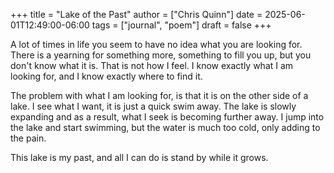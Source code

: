 +++
title = "Lake of the Past"
author = ["Chris Quinn"]
date = 2025-06-01T12:49:00-06:00
tags = ["journal", "poem"]
draft = false
+++

A lot of times in life you seem to have no idea what you are looking for. There is a yearning for
something more, something to fill you up, but you don't know what it is. That is not how I feel. I
know exactly what I am looking for, and I know exactly where to find it.

The problem with what I am looking for, is that it is on the other side of a lake. I see what I
want, it is just a quick swim away. The lake is slowly expanding and as a result, what I seek is
becoming further away. I jump into the lake and start swimming, but the water is much too cold, only
adding to the pain.

This lake is my past, and all I can do is stand by while it grows.
